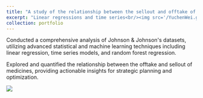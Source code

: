 ```yaml
---
title: "A study of the relationship between the sellout and offtake of Tylenol"
excerpt: "Linear regressions and time series<br/><img src='/YuchenWei.github.io/images/line_plot.png' style='max-width:5%; height:auto;'>"
collection: portfolio
---
```


Conducted a comprehensive analysis of Johnson & Johnson's datasets, utilizing advanced statistical and machine learning techniques including linear regression, time series models, and random forest regression.

Explored and quantified the relationship between the offtake and sellout of medicines, providing actionable insights for strategic planning and optimization.

<img src='/YuchenWei.github.io/images/linear_regression.png' style='max-width:5%; height:auto;'>
